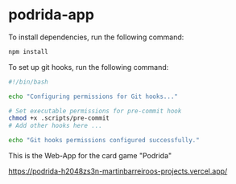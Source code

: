 # podrida-app

To install dependencies, run the following command:

```bash
npm install
```

To set up git hooks, run the following command:

```bash
#!/bin/bash

echo "Configuring permissions for Git hooks..."

# Set executable permissions for pre-commit hook
chmod +x .scripts/pre-commit
# Add other hooks here ...

echo "Git hooks permissions configured successfully."
```

This is the Web-App for the card game "Podrida"

https://podrida-h2048zs3n-martinbarreiroos-projects.vercel.app/
